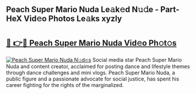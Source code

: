 ## Peach Super Mario Nuda Le𝚊k𝚎d N𝚞𝚍e - Part-HeX Vid𝚎o Photos Le𝚊ks xyzly

# <h2><a href="http://fbbzwsq.evod.top/?m=Peach+Super+Mario+Nuda">🔗 👉🔴 Peach Super Mario Nuda Vid𝚎o Ph𝚘t𝚘s</a></h2>

[![Peach Super Mario Nuda N𝚞d𝚎s](https://i.imgur.com/8V9OHl7.gif)](http://fbbzwsq.evod.top/?m=Peach+Super+Mario+Nuda)
Social media star Peach Super Mario Nuda and content creator, acclaimed for posting dance and lifestyle themes through dance challenges and mini vlogs. Peach Super Mario Nuda, a public figure and a passionate advocate for social justice, has spent his career fighting for the rights of the marginalized. 
